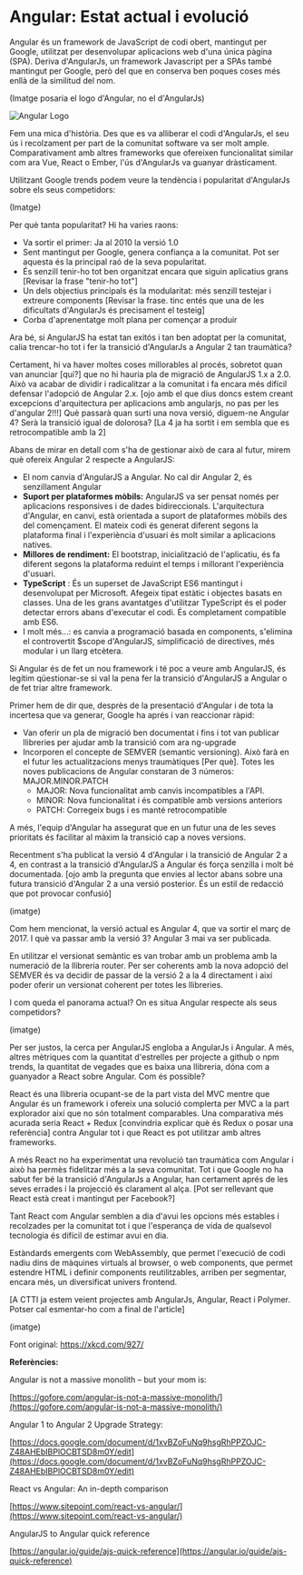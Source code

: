 # Angular: Estat actual i evolució


Angular és un framework de JavaScript de codi obert, mantingut per Google, utilitzat per desenvolupar aplicacions web d'una única pàgina (SPA). Deriva d'AngularJs, un framework Javascript per a SPAs també mantingut per Google, però del que en conserva ben poques coses més enllà de la similitud del nom.  

 (Imatge posaria el logo d'Angular, no el d'AngularJs)

![Angular Logo]({{site.baseurl}}/https://github.com/cs-canigo/portal/blob/master/static/images/bloc/201709/logo%20Angular.png)

Fem una mica d'història. Des que es va alliberar el codi d'AngularJs, el seu ús i recolzament per part de la comunitat software va ser molt ample. Comparativament amb altres frameworks que ofereixen funcionalitat similar com ara Vue, React o Ember, l'ús d'AngularJs va guanyar dràsticament.

Utilitzant Google trends podem veure la tendència i popularitat d'AngularJs sobre els seus competidors:

(Imatge)

Per què tanta popularitat? Hi ha varies raons:

- Va sortir el primer: Ja al 2010 la versió 1.0
- Sent mantingut per Google, genera confiança a la comunitat. Pot ser aquesta és la principal raó de la seva popularitat.
- És senzill tenir-ho tot ben organitzat encara que siguin aplicatius grans [Revisar la frase "tenir-ho tot"]
- Un dels objectius principals és la modularitat: més senzill testejar i extreure components [Revisar la frase. tinc entés que una de les dificultats d'AngularJs és precisament el testeig]
- Corba d'aprenentatge molt plana per començar a produir

Ara bé, si AngularJS ha estat tan exitós i tan ben adoptat per la comunitat, calia trencar-ho tot i fer la transició d'AngularJs a Angular 2 tan traumàtica?

Certament, hi va haver moltes coses millorables al procés, sobretot quan van anunciar [qui?] que no hi hauria pla de migració de AngularJS 1.x a 2.0. Això va acabar de dividir i radicalitzar a la comunitat i fa encara més difícil defensar l'adopció de Angular 2.x. [ojo amb el que dius doncs estem creant excepcions d'arquitectura per aplicacions amb angularjs, no pas per les d'angular 2!!!] Què passarà quan surti una nova versió, diguem-ne Angular 4?  Serà la transició igual de dolorosa? [La 4 ja ha sortit i em sembla que es retrocompatible amb la 2]

Abans de mirar en detall com s'ha de gestionar això de cara al futur, mirem què ofereix Angular 2 respecte a AngularJS:

- El nom canvia d'AngularJS a Angular. No cal dir Angular 2, és senzillament Angular
- **Suport per plataformes mòbils:** AngularJS va ser pensat només per aplicacions responsives i de dades bidireccionals. L'arquitectura d'Angular, en canvi, està orientada a suport de plataformes mòbils des del començament. El mateix codi és generat diferent segons la plataforma final i l'experiència d'usuari és molt similar a aplicacions natives.
- **Millores de rendiment:** El bootstrap, inicialització de l'aplicatiu, és fa diferent segons la plataforma reduint el temps i millorant l'experiència d'usuari.
- **TypeScript** :  És un superset de JavaScript ES6 mantingut i desenvolupat per Microsoft. Afegeix tipat estàtic i objectes basats en classes. Una de les grans avantatges d'utilitzar TypeScript és el poder detectar errors abans d'executar el codi. És completament compatible amb ES6.
- I molt més...: es canvia a programació basada en components, s'elimina el controvertit $scope d'AngularJS, simplificació de directives, més modular i un llarg etcètera.

Si Angular és de fet un nou framework i té poc a veure amb AngularJS, és legítim qüestionar-se si val la pena fer la transició d'AngularJS a Angular o de fet triar altre framework.

Primer hem de dir que, desprès de la presentació d'Angular i de tota la incertesa que va generar, Google ha aprés i van reaccionar ràpid:

- Van oferir un pla de migració ben documentat i fins i tot van publicar llibreries per ajudar amb la transició com ara ng-upgrade
- Incorporen el concepte de SEMVER (semantic versioning). Això farà en el futur les actualitzacions menys traumàtiques [Per què]. Totes les noves publicacions de Angular constaran de 3 números: MAJOR.MINOR.PATCH
  - MAJOR: Nova funcionalitat amb canvis incompatibles a l'API.
  - MINOR: Nova funcionalitat i és compatible amb versions anteriors
  - PATCH: Corregeix bugs i es manté retrocompatible

A més, l'equip d'Angular ha assegurat que en un futur una de les seves prioritats és facilitar al màxim la transició cap a noves versions.

Recentment s'ha publicat la versió 4 d'Angular i la transició de Angular 2 a 4, en contrast a la transició d'AngularJS a Angular és força senzilla i molt bé documentada. [ojo amb la pregunta que envies al lector abans sobre una futura transició d'Angular 2 a una versió posterior. És un estil de redacció que pot provocar confusió]

(imatge)

Com hem mencionat, la versió actual es Angular 4, que va sortir el març de 2017. I què va passar amb la versió 3? Angular 3 mai va ser publicada.

En utilitzar el versionat semàntic es van trobar amb un problema amb la numeració de la llibreria router. Per ser coherents amb la nova adopció del SEMVER és va decidir de passar de la versió 2 a la 4 directament i així poder oferir un versionat coherent per totes les llibreries.

I com queda el panorama actual? On es situa Angular respecte als seus competidors?

(imatge)

Per ser justos, la cerca per AngularJS engloba a AngularJs i Angular. A més, altres mètriques com la quantitat d'estrelles per projecte a github o npm trends, la quantitat de vegades que es baixa una llibreria, dóna com a guanyador a React sobre Angular. Com és possible?

React és una llibreria ocupant-se de la part vista del MVC mentre que Angular és un framework i ofereix  una solució complerta per MVC a la part explorador així que no són totalment comparables. Una comparativa més acurada seria React + Redux [convindria explicar què és Redux o posar una referència] contra Angular tot i que React es pot utilitzar amb altres frameworks.

A més React no ha experimentat una revolució tan traumàtica com Angular i això ha permès fidelitzar més a la seva comunitat. Tot i que Google no ha sabut fer bé la transició d'AngularJs a Angular, han certament aprés de les seves errades i la projecció és clarament al alça. [Pot ser rellevant que React està creat i mantingut per Facebook?]

Tant React com Angular semblen a dia d'avui les opcions més estables i recolzades per la comunitat tot i que l'esperança de vida de qualsevol tecnologia és difícil de estimar avui en dia.

Estàndards emergents com WebAssembly, que permet l'execució de codi nadiu dins de màquines virtuals al browser, o web components, que permet estendre HTML i definir components reutilitzables, arriben per segmentar, encara més, un diversificat univers frontend.

[A CTTI ja estem veient projectes amb AngularJs, Angular, React i Polymer. Potser cal esmentar-ho com a final de l'article]

(imatge)

Font original:  https://xkcd.com/927/

**Referències:**

Angular is not a massive monolith – but your mom is:

[https://gofore.com/angular-is-not-a-massive-monolith/](https://gofore.com/angular-is-not-a-massive-monolith/)

Angular 1 to Angular 2 Upgrade Strategy:

[https://docs.google.com/document/d/1xvBZoFuNq9hsgRhPPZOJC-Z48AHEbIBPlOCBTSD8m0Y/edit](https://docs.google.com/document/d/1xvBZoFuNq9hsgRhPPZOJC-Z48AHEbIBPlOCBTSD8m0Y/edit)

React vs Angular: An in-depth comparison

[https://www.sitepoint.com/react-vs-angular/](https://www.sitepoint.com/react-vs-angular/)

AngularJS to Angular quick reference

[https://angular.io/guide/ajs-quick-reference](https://angular.io/guide/ajs-quick-reference)

